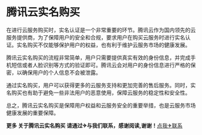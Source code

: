 # 腾讯云实名购买

在进行云服务购买时，实名认证是一个非常重要的环节。腾讯云作为国内领先的云服务提供商，为了保障用户的安全和合规，要求用户在购买云服务时进行实名认证。实名购买不仅能够保护用户的权益，也有利于维护云服务市场的健康发展。

腾讯云实名购买的流程非常简单，用户只需要提供真实有效的身份信息，并完成手机短信或者人脸识别等方式的验证即可。腾讯云会对用户的身份信息进行严格的保密，以确保用户的个人信息不会被泄露。

通过实名购买，用户可以获得更多的云服务支持和更加完善的售后服务。同时，实名购买也有助于避免一些非法用户的恶意使用，保障云服务的稳定性和安全性。

总之，腾讯云实名购买是保障用户权益和云服务安全的重要举措，也是云服务市场健康发展的重要保障。

**更多 关于腾讯云实名购买 请通过✈与我们联系，感谢阅读,谢谢！**[点我✈联系](https://abc.k02.cc)